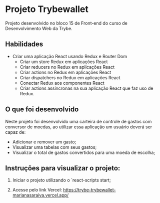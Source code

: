 # Projeto Trybewallet
Projeto desenvolvido no bloco 15 de Front-end do curso de Desenvolvimento Web da Trybe.


## Habilidades

* Criar uma aplicação React usando Redux e Router Dom
  - Criar um store Redux em aplicações React
  - Criar reducers no Redux em aplicações React
  - Criar actions no Redux em aplicações React
  - Criar dispatchers no Redux em aplicações React
  - Conectar Redux aos componentes React
  - Criar actions assíncronas na sua aplicação React que faz uso de Redux.


## O que foi desenvolvido

Neste projeto foi desenvolvido uma carteira de controle de gastos com conversor de moedas, ao utilizar essa aplicação um usuário deverá ser capaz de:

- Adicionar e remover um gasto;
- Visualizar uma tabelas com seus gastos;
- Visualizar o total de gastos convertidos para uma moeda de escolha; 


## Instruções para visualizar o projeto:

1. Iniciar o projeto utilizando o `react-scripts start;

2. Acesse pelo link Vercel: https://trybe-trybewallet-marianasaraiva.vercel.app/
